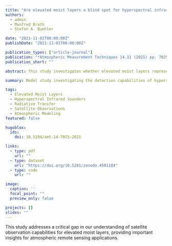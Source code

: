 ```yaml
---
title: "Are elevated moist layers a blind spot for hyperspectral infrared sounders? A model study"
authors:
  - admin
  - Manfred Brath
  - Stefan A. Buehler

date: "2021-11-01T00:00:00Z"
publishDate: "2021-11-01T00:00:00Z"

publication_types: ["article-journal"]
publication: "*Atmospheric Measurement Techniques 14.11 (2021) pp. 7025-7044*"
publication_short: ""

abstract: This study investigates whether elevated moist layers represent a blind spot for hyperspectral infrared sounders using radiative transfer modeling to assess satellite observation capabilities.

summary: Model study investigating the detection capabilities of hyperspectral infrared sounders for elevated moist layers in the atmosphere.

tags:
  - Elevated Moist Layers
  - Hyperspectral Infrared Sounders
  - Radiative Transfer
  - Satellite Observations
  - Atmospheric Modeling
featured: false

hugoblox:
  ids:
    doi: 10.5194/amt-14-7025-2021

links:
  - type: pdf
    url: ""
  - type: dataset
    url: "https://doi.org/10.5281/zenodo.4501184"
  - type: code
    url: ""

image:
  caption: ''
  focal_point: ""
  preview_only: false

projects: []
slides: ""
---
```


This study addresses a critical gap in our understanding of satellite observation capabilities for elevated moist layers, providing important insights for atmospheric remote sensing applications.
